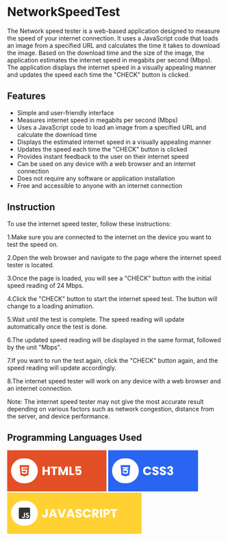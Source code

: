 # NetworkSpeedTest

The Network speed tester is a web-based application designed to measure the speed of your internet connection. It uses a JavaScript code that loads an image from a specified URL and calculates the time it takes to download the image. Based on the download time and the size of the image, the application estimates the internet speed in megabits per second (Mbps). The application displays the internet speed in a visually appealing manner and updates the speed each time the "CHECK" button is clicked.

## Features
* Simple and user-friendly interface
* Measures internet speed in megabits per second (Mbps)
* Uses a JavaScript code to load an image from a specified URL and calculate the download time
* Displays the estimated internet speed in a visually appealing manner
* Updates the speed each time the "CHECK" button is clicked
* Provides instant feedback to the user on their internet speed
* Can be used on any device with a web browser and an internet connection
* Does not require any software or application installation
* Free and accessible to anyone with an internet connection

## Instruction
To use the internet speed tester, follow these instructions:

1.Make sure you are connected to the internet on the device you want to test the speed on. <br>

2.Open the web browser and navigate to the page where the internet speed tester is located. <br>

3.Once the page is loaded, you will see a "CHECK" button with the initial speed reading of 24 Mbps. <br>

4.Click the "CHECK" button to start the internet speed test. The button will change to a loading animation. <br>

5.Wait until the test is complete. The speed reading will update automatically once the test is done. <br>

6.The updated speed reading will be displayed in the same format, followed by the unit "Mbps". <br>

7.If you want to run the test again, click the "CHECK" button again, and the speed reading will update accordingly. <br>

8.The internet speed tester will work on any device with a web browser and an internet connection.

Note: The internet speed tester may not give the most accurate result depending on various factors such as network congestion, distance from the server, and device performance.

## Programming Languages Used

![HTML5](./assets/html.svg) ![CSS](./assets/css.svg) ![JAVASCRIPT](./assets/javascript.svg)

